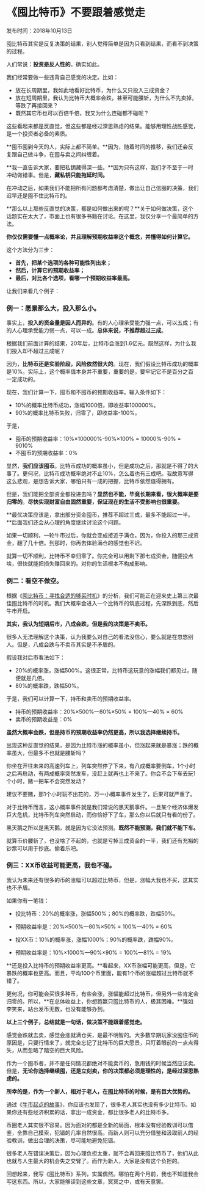 # 《囤比特币》不要跟着感觉走

发布时间：2018年10月13日

囤比特币其实是反复决策的结果，别人觉得简单是因为只看到结果，而看不到决策的过程。

人们常说：**投资是反人性的**。确实如此。

我们经常要做一些违背自己感觉的决定。比如：

- 放在长周期里，我如此地看好比特币，为什么又只投入三成资金？
- 放在短周期里，我认为比特币大概率会跌，甚至可能腰斩，为什么不先卖掉，等跌了再接回来？
- 既然其它币也可以百倍千倍，我又为什么连碰都不碰呢？

这些看起来都是反直觉，但这些都是经过深思熟虑的结果。能够用理性战胜感觉，是一个投资者必备的素质。

**囤币囤到今天的人，实际上都不简单。**因为，随着时间的推移，我们还会反复跟自己做斗争，在囤与卖之间纠缠着。

**我一直告诉大家，要把私钥藏得深一些。**因为只有这样，我们才不至于一时冲动做错事。但是，**藏私钥只能拖延时间。**

在冲动之后，如果我们不能把所有问题都考虑清楚，做出让自己信服的决策，我们迟早还是囤不住比特币的。

**那么以上那些反直觉的决策，都是如何做出来的呢？**关于如何做决策，这个话题实在太大了，市面上也有很多书籍在讨论。在这里，我仅分享一个最简单的方法。

**你仅仅需要懂一点概率论，并且理解预期收益率这个概念，并懂得如何计算它。**

这个方法分为三步：

- **首先，把某个选项的各种可能性列出来；**
- **然后，计算它的预期收益率；**
- **最后，对比各个选项，看哪一个预期收益率最高。**

让我们来看几个例子：

### 例一：愿景那么大，投入那么小。

事实上，**投入的资金量是因人而异的**。有的人心理承受能力强一点，可以五成；有的人心理承受能力弱一点，可以一成。**总体来说，不推荐超过三成**。

根据我们前面计算的结果，20年后，比特币会涨到1.6亿元。既然这样，为什么我们投入却不超过三成呢？

因为，**比特币还是实验阶段，风险依然很大的**。现在，我们假设比特币成功的概率是10%。实际上，这个概率值本身并不重要，重要的是，要牢记它不是百分之百一定成功的。

现在，我们计算一下，囤币和不囤币的预期收益率。输入条件如下：

- 10%的概率比特币成功，涨幅1000倍，即收益率100000%。
- 90%的概率比特币失败，归零了，即收益率-100%。

于是，

- 囤币的预期收益率：10%×100000%-90%×100% = 10000%-90% = 9010%
- 不囤币的预期收益率：0%

显然，**我们应该囤币**。比特币成功的概率虽小，但是成功之后，那就是不得了的大事了。更何况，比特币成功概率绝对不止10%，怎么着也有三成吧。我故意写得这么悲观，是想告诉大家，哪怕只有一成的把握，比特币依然值得拥有。

但是，我们能把全部资金都投进去吗？**显然也不能，毕竟长期来看，很大概率是要归零的**。**尽快实现财富自由固然重要，保证现在的生活不受影响也很重要。**

**最优决策应该是，拿出部分资金囤币，推荐不超过三成，最多不能超过一半。**后面我们还会从心理的角度继续讨论这个问题。

如果一切顺利，一轮牛市过后，你就会变成接近于满仓。因为，你投入的那三成资金，翻了几十倍。到那时，你再去体验满仓的感觉也不迟。

就算一切不顺利，比特币不幸归零了。你完全可以用剩下那七成资金，随便投点啥，很快就能把损失赚回来的。对你的生活根本不构成影响。

### 例二：看空不做空。

根据《[囤比特币：寻找合适的够买时机](http://btc.mom/?p=195)》的分析，我们可能正在迎来史上第三次最佳囤比特币的时机。我们大概率会进入一个比特币的筑底过程，先深跌到底，然后牛市开启。

**其实，我认为短期后市，八成会跌，但是我的决策是不卖币。**

很多人无法理解这个决策，认为我要么对自己的看法没信心，要么就是在忽悠别人。但是，八成会跌与不卖币其实是不矛盾的。

假设我对后市看法如下：

- 20%的概率涨，涨幅500%。这很正常，比特币这玩意的涨幅我们都见过，随便就是几倍。
- 80%的概率跌，跌幅50%。

于是，我们可以计算一下，持币和卖币的预期收益率。

- 持币的预期收益率：20%×500%—80%×50% = 100%—40% = 60%
- 卖币的预期收益是：0%

**虽然大概率会跌，但是持币的预期收益率仍然更高，所以我选择继续持币。**

出现这种反直觉的结果，是因为比特币涨的概率虽小，但涨起来就是暴涨；跌的概率虽大，但最多不也就是腰斩吗？

你坐在开往未来的高速列车上，列车突然停了下来，有八成概率要倒车，1个小时之后再启动，有两成概率突然发车，没赶上就再也上不来了。你会不会下车去玩1个小时，赌一把车不会突然发动？

建议不要赌，那1个小时玩不出花的，万一小概率事件发生了，后果可就严重了。

对于比特币而言，这小概率事件就是我们常说的黑天鹅事件。一旦某个经济体爆发巨大危机，比特币列车突然启动，而你恰好下了车，那么你以后就只有看的份了。

黑天鹅之所以是黑天鹅，就是因为它没法预测。**既然不能预测，我们就不能下车。**

就算币价腰斩了，也没啥了不起的，也就是亏掉三成资金的一半，我们还有充裕的钞票可以用于抄底。偷着乐吧。

### 例三：XX币收益可能更高，我也不碰。

我认为未来还有很多的币的涨幅可以超过比特币，但是，涨幅大我也不买，这其实也不矛盾。

如果你有一笔钱：

- 投比特币：20%的概率涨，涨幅500%；80%的概率跌，跌幅50%。
- 预期收益率是：20%×500%—80%×50% = 100%—40% = 60%

- 投XX币：10%的概率涨，涨幅1000%；90%的概率跌，跌幅90%。
- 预期收益率是：10%×1000%—90%×90% = 100%—81% = 19%

**还是投入比特币的预期收益率更高。**看起来，XX币涨幅可能更高，但是，它暴跌的概率也更高。而且，平均100个币里面，能有1个币的涨幅超过比特币就不错了。

更何况，你可能会买很多种币，有些会涨，涨幅能超过比特币，但另外一些肯定会归零的。所以，**在总体收益上，你想跑赢只囤比特币的人，极其困难。**强如李笑来，站台发币无数，也没有能够办到。

**以上三个例子，总结就是一句话，做决策不能跟着感觉走。**

感觉会跌就去卖，感觉会涨就满仓买，是最不明智的。大多数早期玩家没囤住币的原因是，只要行情来了，就完全忘记了比特币的巨大愿景，只盯着眼前的一点点得失，从而忽略了踏空的巨大风险。

作为一个囤币者，并不是任何情况都绝对不能卖币的，急用钱的时候当然应该卖。但是，**无论你选择继续囤，还是立刻卖，你的决策都必须是理性的，是经过深思熟虑的。**

**所幸的是，作为一个新人，相对于老人，在囤比特币的时候，是有巨大优势的。**

通过《[牛市起点的故事](http://btc.mom/?p=208)》，你应该也发现了，很多老人其实也没有多少比特币。如果你还有些经济积累的话，拿出一成资金，都比很多老人的比特币多。

币圈老人其实很不容易。因为面对的都是全新的局面，根本没有经验教训可以借鉴，全靠自己摸索，犯错的几率自然很高。而新人则可以充分借鉴和汲取前人的经验教训，做出合理的决策，尽可能地避免犯错。

很多老人在错误决策后，因为心理负担太重，就不会再回来囤比特币了，他们从此也就与人生最大的机会失之交臂了。而作为新人，大家是没有这个负担的。

回想起来，我写《囤比特币》系列，实属偶然。哪怕在两个月前，我也不知道我会写这东西。所以，大家能够读到这些文章，冥冥之中，或有天意罢。